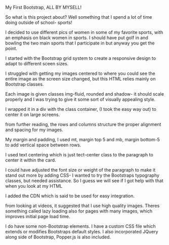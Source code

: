 My First Bootstrap, ALL BY MYSELL!

So what is this project about?  Well something that I spend a lot of time doing outside of school- sports!

I decided to use different pics of women in some of my favorite sports, with an emphasis on black women in sports.  I should have put golf in and bowling the two main sports that I participate in but anyway you get the point.

I started with the Bootstrap grid system to create a responsive design to adapt to different sceen sizes.

I struggled with getting my images centered to where you could see the entire image as the screen size changed, but this HTML relies mainly on Bootstrap classes.

Each image is given classes img-fluid, rounded and shadow- it should scale properly and I was trying to give it some sort of visually appealing style.

I wrapped it in a div with the class container, (I took the easy way out) to center it on large screens.

from further reading, the rows and columns structure the proper alignment and spacing for my images.

My margin and padding, I used mt, margin top 5 and mb, margin bottom-5 to add vertical space between rows.

I used text centering which is just tect-center class to the paragraph to center it within the card.

I could have adjusted the font size or weight of the paragraph to make it stand out more by adding CSS-  I wanted to try the Bootstraps typography classes, but needed assistance.  So I guess we will see if I got help with that when you look at my HTML

I added the CDN which is said to be used for easy integration.

from looking at videos, it suggested that I use high quality images.  Theres something called lazy loading also for pages with many images, which improves initial page load time.

I do have some non-Bootstrap elements.  I have a custom CSS file which extends or modifies Bootstraps default styles.  I also incorporated JQuery along side of Bootstrap, Popper.js is also included.

